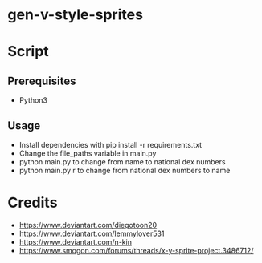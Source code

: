 # gen-v-style-sprites

# Script

## Prerequisites

- Python3

## Usage

- Install dependencies with pip install -r requirements.txt
- Change the file_paths variable in main.py
- python main.py to change from name to national dex numbers
- python main.py r to change from national dex numbers to name

# Credits

- https://www.deviantart.com/diegotoon20
- https://www.deviantart.com/lemmylover531
- https://www.deviantart.com/n-kin
- https://www.smogon.com/forums/threads/x-y-sprite-project.3486712/
